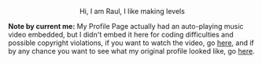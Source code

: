 <p align="center"> 
  Hi, I am Raul, I like making levels <br>
</p>

  **Note by current me:** My Profile Page actually had an auto-playing music video embedded, but I didn't embed it here for coding difficulties and possible copyright violations, if you want to watch the video, go [here](https://www.youtube.com/watch?v=WgBeu3FVi60), and if by any chance you want to see what my original profile looked like, go [here](https://web.archive.org/web/20230716025856/https://www.levelpalace.com/profile?user_id=411).
